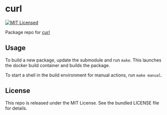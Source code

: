 curl
==========

[![MIT Licensed](https://img.shields.io/badge/license-MIT-green.svg)](https://tldrlegal.com/license/mit-license)

Package repo for [curl](http://curl.haxx.se/)

## Usage

To build a new package, update the submodule and run `make`. This launches the docker build container and builds the package.

To start a shell in the build environment for manual actions, run `make manual`.

## License

This repo is released under the MIT License. See the bundled LICENSE file for details.

